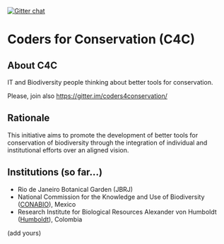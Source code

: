 [![Gitter chat](https://badges.gitter.im/gitterHQ/gitter.png)](https://gitter.im/coders4conservation/Lobby)

# Coders for Conservation (C4C)

## About C4C

IT and Biodiversity people thinking about better tools for conservation.

Please, join also https://gitter.im/coders4conservation/

## Rationale

This initiative aims to promote the development of better tools for conservation of biodiversity through the integration of individual and institutional efforts over an aligned vision.

## Institutions (so far...)

* Rio de Janeiro Botanical Garden (JBRJ)
* National Commission for the Knowledge and Use of Biodiversity ([CONABIO](https://www.gob.mx/conabio)), Mexico
* Research Institute for Biological Resources Alexander von Humboldt ([Humboldt](http://www.humboldt.org.co)), Colombia

(add yours)
